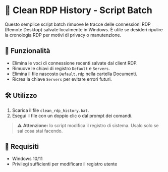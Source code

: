 # 🧹 Clean RDP History - Script Batch

Questo semplice script batch rimuove le tracce delle connessioni RDP (Remote Desktop) salvate localmente in Windows. È utile se desideri ripulire la cronologia RDP per motivi di privacy o manutenzione.

## 📌 Funzionalità

- Elimina le voci di connessione recenti salvate dal client RDP.
- Rimuove le chiavi di registro `Default` e `Servers`.
- Elimina il file nascosto `Default.rdp` nella cartella Documenti.
- Ricrea la chiave `Servers` per evitare errori futuri.

## 🛠️ Utilizzo

1. Scarica il file `clean_rdp_history.bat`.
2. Esegui il file con un doppio clic o dal prompt dei comandi.

> ⚠️ **Attenzione:** lo script modifica il registro di sistema. Usalo solo se sai cosa stai facendo.

## 🧾 Requisiti

- Windows 10/11
- Privilegi sufficienti per modificare il registro utente
